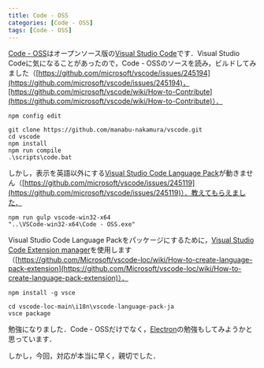 ```yaml
---
title: Code - OSS
categories: [Code - OSS]
tags: [Code - OSS]
---
```

[Code - OSS](https://github.com/microsoft/vscode)はオープンソース版の[Visual Studio Code](https://code.visualstudio.com/)です．Visual Studio Codeに気になることがあったので，Code - OSSのソースを読み，ビルドしてみました（[https://github.com/microsoft/vscode/issues/245194](https://github.com/microsoft/vscode/issues/245194)，[https://github.com/microsoft/vscode/wiki/How-to-Contribute](https://github.com/microsoft/vscode/wiki/How-to-Contribute)）．
```batchfile
npm config edit

git clone https://github.com/manabu-nakamura/vscode.git
cd vscode
npm install
npm run compile
.\scripts\code.bat
```
しかし，表示を英語以外にする[Visual Studio Code Language Pack](https://github.com/microsoft/vscode-loc)が動きません（[https://github.com/microsoft/vscode/issues/245119](https://github.com/microsoft/vscode/issues/245119)）．教えてもらえました．
```batchfile
npm run gulp vscode-win32-x64
"..\VSCode-win32-x64\Code - OSS.exe"
```
Visual Studio Code Language Packをパッケージにするために，[Visual Studio Code Extension manager](https://github.com/microsoft/vscode-vsce)を使用します（[https://github.com/Microsoft/vscode-loc/wiki/How-to-create-language-pack-extension](https://github.com/Microsoft/vscode-loc/wiki/How-to-create-language-pack-extension)）．
```batchfile
npm install -g vsce

cd vscode-loc-main\i18n\vscode-language-pack-ja
vsce package
```
勉強になりました．Code - OSSだけでなく，[Electron](https://github.com/electron/electron)の勉強もしてみようかと思っています．

しかし，今回，対応が本当に早く，親切でした．